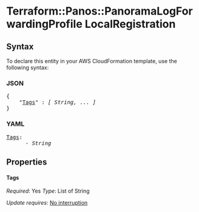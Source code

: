 # Terraform::Panos::PanoramaLogForwardingProfile LocalRegistration

## Syntax

To declare this entity in your AWS CloudFormation template, use the following syntax:

### JSON

<pre>
{
    "<a href="#tags" title="Tags">Tags</a>" : <i>[ String, ... ]</i>
}
</pre>

### YAML

<pre>
<a href="#tags" title="Tags">Tags</a>: <i>
      - String</i>
</pre>

## Properties

#### Tags

_Required_: Yes
_Type_: List of String

_Update requires_: [No interruption](https://docs.aws.amazon.com/AWSCloudFormation/latest/UserGuide/using-cfn-updating-stacks-update-behaviors.html#update-no-interrupt)


